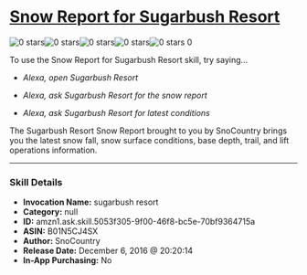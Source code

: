 # [Snow Report for Sugarbush Resort](http://alexa.amazon.com/#skills/amzn1.ask.skill.5053f305-9f00-46f8-bc5e-70bf9364715a)
![0 stars](../../images/ic_star_border_black_18dp_1x.png)![0 stars](../../images/ic_star_border_black_18dp_1x.png)![0 stars](../../images/ic_star_border_black_18dp_1x.png)![0 stars](../../images/ic_star_border_black_18dp_1x.png)![0 stars](../../images/ic_star_border_black_18dp_1x.png) 0

To use the Snow Report for Sugarbush Resort skill, try saying...

* *Alexa, open Sugarbush Resort*

* *Alexa, ask Sugarbush Resort for the snow report*

* *Alexa, ask Sugarbush Resort for latest conditions*

The Sugarbush Resort Snow Report brought to you by SnoCountry brings you the latest snow fall, snow surface conditions,  base depth, trail, and lift operations information.

***

### Skill Details

* **Invocation Name:** sugarbush resort
* **Category:** null
* **ID:** amzn1.ask.skill.5053f305-9f00-46f8-bc5e-70bf9364715a
* **ASIN:** B01N5CJ4SX
* **Author:** SnoCountry
* **Release Date:** December 6, 2016 @ 20:20:14
* **In-App Purchasing:** No
